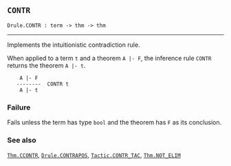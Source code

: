 ## `CONTR`

``` hol4
Drule.CONTR : term -> thm -> thm
```

------------------------------------------------------------------------

Implements the intuitionistic contradiction rule.

When applied to a term `t` and a theorem `A |- F`, the inference rule
`CONTR` returns the theorem `A |- t`.

``` hol4
    A |- F
   --------  CONTR t
    A |- t
```

### Failure

Fails unless the term has type `bool` and the theorem has `F` as its
conclusion.

### See also

[`Thm.CCONTR`](#Thm.CCONTR), [`Drule.CONTRAPOS`](#Drule.CONTRAPOS),
[`Tactic.CONTR_TAC`](#Tactic.CONTR_TAC), [`Thm.NOT_ELIM`](#Thm.NOT_ELIM)
